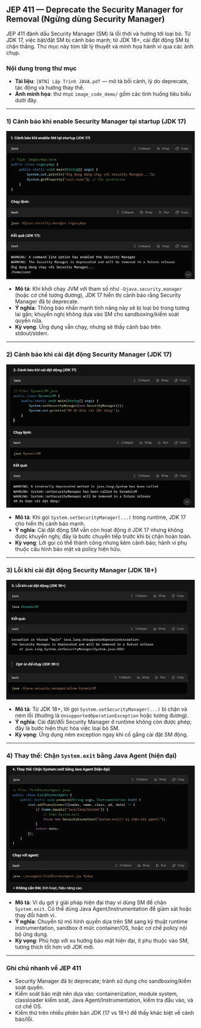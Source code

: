 ## JEP 411 — Deprecate the Security Manager for Removal (Ngừng dùng Security Manager)

JEP 411 đánh dấu Security Manager (SM) là lỗi thời và hướng tới loại bỏ. Từ JDK 17, việc bật/đặt SM bị cảnh báo mạnh; từ JDK 18+, cài đặt động SM bị chặn thẳng. Thư mục này tóm tắt lý thuyết và minh họa hành vi qua các ảnh chụp.

### Nội dung trong thư mục
- **Tài liệu**: `[BTN] Lập Trình JAVA.pdf` — mô tả bối cảnh, lý do deprecate, tác động và hướng thay thế.
- **Ảnh minh họa**: thư mục `image_code_demo/` gồm các tình huống tiêu biểu dưới đây.

---

### 1) Cảnh báo khi enable Security Manager tại startup (JDK 17)

![Cảnh báo enable SM JDK17](image_code_demo/1.%20Cảnh%20b%C3%A1o%20khi%20enable%20SM%20t%E1%BA%A1i%20startup%20%28JDK%2017%29.png)

- **Mô tả**: Khi khởi chạy JVM với tham số như `-Djava.security.manager` (hoặc cơ chế tương đương), JDK 17 hiển thị cảnh báo rằng Security Manager đã bị deprecate.
- **Ý nghĩa**: Thông báo nhấn mạnh tính năng này sẽ bị loại bỏ trong tương lai gần; khuyến nghị không dựa vào SM cho sandboxing/kiểm soát quyền nữa.
- **Kỳ vọng**: Ứng dụng vẫn chạy, nhưng sẽ thấy cảnh báo trên stdout/stderr.

---

### 2) Cảnh báo khi cài đặt động Security Manager (JDK 17)

![Cảnh báo cài đặt động JDK17](image_code_demo/2.%20C%E1%BA%A3nh%20b%C3%A1o%20khi%20c%C3%A0i%20%C4%91%E1%BA%B7t%20%C4%91%E1%BB%99ng%20%28JDK%2017%29.png)

- **Mô tả**: Khi gọi `System.setSecurityManager(...)` trong runtime, JDK 17 cho hiển thị cảnh báo mạnh.
- **Ý nghĩa**: Cài đặt động SM vẫn còn hoạt động ở JDK 17 nhưng không được khuyến nghị; đây là bước chuyển tiếp trước khi bị chặn hoàn toàn.
- **Kỳ vọng**: Lời gọi có thể thành công nhưng kèm cảnh báo; hành vi phụ thuộc cấu hình bảo mật và policy hiện hữu.

---

### 3) Lỗi khi cài đặt động Security Manager (JDK 18+)

![Lỗi cài đặt động JDK18+](image_code_demo/3.%20L%E1%BB%97i%20khi%20c%C3%A0i%20%C4%91%E1%BA%B7t%20%C4%91%E1%BB%99ng%20%28JDK%2018%2B%29.png)

- **Mô tả**: Từ JDK 18+, lời gọi `System.setSecurityManager(...)` bị chặn và ném lỗi (thường là `UnsupportedOperationException` hoặc tương đương).
- **Ý nghĩa**: Cài đặt/đổi Security Manager ở runtime không còn được phép; đây là bước hiện thực hóa việc loại bỏ SM.
- **Kỳ vọng**: Ứng dụng ném exception ngay khi cố gắng cài đặt SM động.

---

### 4) Thay thế: Chặn `System.exit` bằng Java Agent (hiện đại)

![Thay thế bằng Java Agent](image_code_demo/4.%20Thay%20th%E1%BA%BF%20Ch%E1%BA%B7n%20Systemexit%20b%E1%BA%B1ng%20Java%20Agent%20%28hi%E1%BB%87n%20%C4%91%E1%BA%A1i%29.png)

- **Mô tả**: Ví dụ gợi ý giải pháp hiện đại thay vì dùng SM để chặn `System.exit`. Có thể dùng Java Agent/Instrumentation để giám sát hoặc thay đổi hành vi.
- **Ý nghĩa**: Chuyển từ mô hình quyền dựa trên SM sang kỹ thuật runtime instrumentation, sandbox ở mức container/OS, hoặc cơ chế policy nội bộ ứng dụng.
- **Kỳ vọng**: Phù hợp với xu hướng bảo mật hiện đại, ít phụ thuộc vào SM, tương thích tốt hơn với JDK mới.

---

### Ghi chú nhanh về JEP 411
- Security Manager đã bị deprecate; tránh sử dụng cho sandboxing/kiểm soát quyền.
- Kiểm soát bảo mật nên dựa vào: containerization, module system, classloader kiểm soát, Java Agent/Instrumentation, kiểm tra đầu vào, và cơ chế OS.
- Kiểm thử trên nhiều phiên bản JDK (17 vs 18+) để thấy khác biệt về cảnh báo/lỗi.

